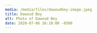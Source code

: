 ```yaml
---
media: /media/files/dawoudbey-image.jpeg
title: Dawoud Bey
alt: Photo of Dawoud Bey
date: 2020-07-06 16:10:00 -0500
---
```

